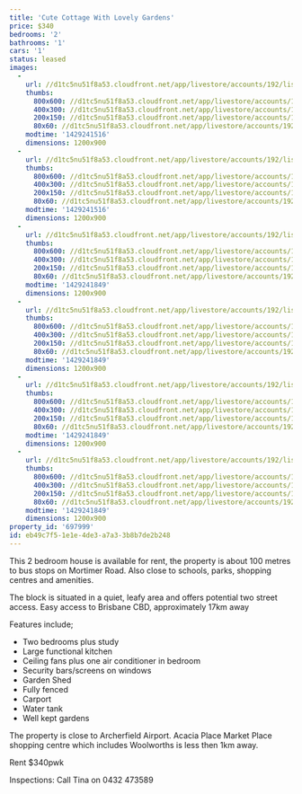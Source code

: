 ```yaml
---
title: 'Cute Cottage With Lovely Gardens'
price: $340
bedrooms: '2'
bathrooms: '1'
cars: '1'
status: leased
images:
  -
    url: //d1tc5nu51f8a53.cloudfront.net/app/livestore/accounts/192/listings/349688/images/1_8046891042_2015021_5247504134_20150417012951.jpg
    thumbs:
      800x600: //d1tc5nu51f8a53.cloudfront.net/app/livestore/accounts/192/listings/349688/images/1_8046891042_2015021_5247504134_20150417012951_800x600.jpg
      400x300: //d1tc5nu51f8a53.cloudfront.net/app/livestore/accounts/192/listings/349688/images/1_8046891042_2015021_5247504134_20150417012951_400x300.jpg
      200x150: //d1tc5nu51f8a53.cloudfront.net/app/livestore/accounts/192/listings/349688/images/1_8046891042_2015021_5247504134_20150417012951_200x150.jpg
      80x60: //d1tc5nu51f8a53.cloudfront.net/app/livestore/accounts/192/listings/349688/images/1_8046891042_2015021_5247504134_20150417012951_80x60.jpg
    modtime: '1429241516'
    dimensions: 1200x900
  -
    url: //d1tc5nu51f8a53.cloudfront.net/app/livestore/accounts/192/listings/349688/images/5_1180366203_2015021_56356401_20150417012953.jpg
    thumbs:
      800x600: //d1tc5nu51f8a53.cloudfront.net/app/livestore/accounts/192/listings/349688/images/5_1180366203_2015021_56356401_20150417012953_800x600.jpg
      400x300: //d1tc5nu51f8a53.cloudfront.net/app/livestore/accounts/192/listings/349688/images/5_1180366203_2015021_56356401_20150417012953_400x300.jpg
      200x150: //d1tc5nu51f8a53.cloudfront.net/app/livestore/accounts/192/listings/349688/images/5_1180366203_2015021_56356401_20150417012953_200x150.jpg
      80x60: //d1tc5nu51f8a53.cloudfront.net/app/livestore/accounts/192/listings/349688/images/5_1180366203_2015021_56356401_20150417012953_80x60.jpg
    modtime: '1429241516'
    dimensions: 1200x900
  -
    url: //d1tc5nu51f8a53.cloudfront.net/app/livestore/accounts/192/listings/349688/images/3_751634761_20150218_4323203894_20150417013621.jpg
    thumbs:
      800x600: //d1tc5nu51f8a53.cloudfront.net/app/livestore/accounts/192/listings/349688/images/3_751634761_20150218_4323203894_20150417013621_800x600.jpg
      400x300: //d1tc5nu51f8a53.cloudfront.net/app/livestore/accounts/192/listings/349688/images/3_751634761_20150218_4323203894_20150417013621_400x300.jpg
      200x150: //d1tc5nu51f8a53.cloudfront.net/app/livestore/accounts/192/listings/349688/images/3_751634761_20150218_4323203894_20150417013621_200x150.jpg
      80x60: //d1tc5nu51f8a53.cloudfront.net/app/livestore/accounts/192/listings/349688/images/3_751634761_20150218_4323203894_20150417013621_80x60.jpg
    modtime: '1429241849'
    dimensions: 1200x900
  -
    url: //d1tc5nu51f8a53.cloudfront.net/app/livestore/accounts/192/listings/349688/images/2_3291098177_2015021_4156921301_20150417013623.jpg
    thumbs:
      800x600: //d1tc5nu51f8a53.cloudfront.net/app/livestore/accounts/192/listings/349688/images/2_3291098177_2015021_4156921301_20150417013623_800x600.jpg
      400x300: //d1tc5nu51f8a53.cloudfront.net/app/livestore/accounts/192/listings/349688/images/2_3291098177_2015021_4156921301_20150417013623_400x300.jpg
      200x150: //d1tc5nu51f8a53.cloudfront.net/app/livestore/accounts/192/listings/349688/images/2_3291098177_2015021_4156921301_20150417013623_200x150.jpg
      80x60: //d1tc5nu51f8a53.cloudfront.net/app/livestore/accounts/192/listings/349688/images/2_3291098177_2015021_4156921301_20150417013623_80x60.jpg
    modtime: '1429241849'
    dimensions: 1200x900
  -
    url: //d1tc5nu51f8a53.cloudfront.net/app/livestore/accounts/192/listings/349688/images/4_4338738182_2015021_3538988619_20150417013625.jpg
    thumbs:
      800x600: //d1tc5nu51f8a53.cloudfront.net/app/livestore/accounts/192/listings/349688/images/4_4338738182_2015021_3538988619_20150417013625_800x600.jpg
      400x300: //d1tc5nu51f8a53.cloudfront.net/app/livestore/accounts/192/listings/349688/images/4_4338738182_2015021_3538988619_20150417013625_400x300.jpg
      200x150: //d1tc5nu51f8a53.cloudfront.net/app/livestore/accounts/192/listings/349688/images/4_4338738182_2015021_3538988619_20150417013625_200x150.jpg
      80x60: //d1tc5nu51f8a53.cloudfront.net/app/livestore/accounts/192/listings/349688/images/4_4338738182_2015021_3538988619_20150417013625_80x60.jpg
    modtime: '1429241849'
    dimensions: 1200x900
  -
    url: //d1tc5nu51f8a53.cloudfront.net/app/livestore/accounts/192/listings/349688/images/6_575667196_20150218_7492073104_20150417013627.jpg
    thumbs:
      800x600: //d1tc5nu51f8a53.cloudfront.net/app/livestore/accounts/192/listings/349688/images/6_575667196_20150218_7492073104_20150417013627_800x600.jpg
      400x300: //d1tc5nu51f8a53.cloudfront.net/app/livestore/accounts/192/listings/349688/images/6_575667196_20150218_7492073104_20150417013627_400x300.jpg
      200x150: //d1tc5nu51f8a53.cloudfront.net/app/livestore/accounts/192/listings/349688/images/6_575667196_20150218_7492073104_20150417013627_200x150.jpg
      80x60: //d1tc5nu51f8a53.cloudfront.net/app/livestore/accounts/192/listings/349688/images/6_575667196_20150218_7492073104_20150417013627_80x60.jpg
    modtime: '1429241849'
    dimensions: 1200x900
property_id: '697999'
id: eb49c7f5-1e1e-4de3-a7a3-3b8b7de2b248
---
```

This 2 bedroom house is available for rent, the property is about 100 metres to bus stops on Mortimer Road. Also close to schools, parks, shopping centres and amenities.

The block is situated in a quiet, leafy area and offers potential two street access. Easy access to Brisbane CBD, approximately 17km away

Features include;

* Two bedrooms plus study
* Large functional kitchen
* Ceiling fans plus one air conditioner in bedroom
* Security bars/screens on windows 
* Garden Shed
* Fully fenced
* Carport
* Water tank
* Well kept gardens

The property is close to Archerfield Airport. Acacia Place Market Place shopping centre which includes Woolworths is less then 1km away.

Rent $340pwk 

Inspections: Call Tina on 0432 473589